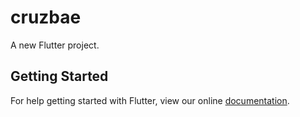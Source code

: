 # cruzbae

A new Flutter project.

## Getting Started

For help getting started with Flutter, view our online
[documentation](https://flutter.io/).
